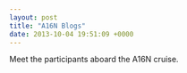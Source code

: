 ```yaml
---
layout: post
title: "A16N Blogs"
date: 2013-10-04 19:51:09 +0000
---
```

Meet the participants aboard the A16N cruise.


